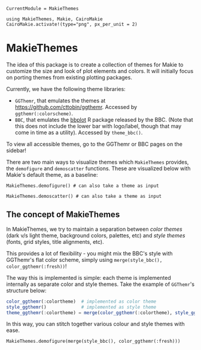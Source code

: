 ```@meta
CurrentModule = MakieThemes
```

```@setup env
using MakieThemes, Makie, CairoMakie
CairoMakie.activate!(type="png", px_per_unit = 2)
```

# MakieThemes

The idea of this package is to create a collection of themes for Makie to customize
the size and look of plot elements and colors. It will initially focus on porting
themes from existing plotting packages.

Currently, we have the following theme libraries:

- `GGThemr`, that emulates the themes at https://github.com/cttobin/ggthemr.  Accessed by `ggthemr(:colorscheme)`.
- `BBC`, that emulates the [bbplot](https://github.com/bbc/bbplot) R package released by the BBC.  (Note that this does not include the lower bar with logo/label, though that may come in time as a utility).  Accessed by `theme_bbc()`.

To view all accessible themes, go to the GGThemr or BBC pages on the sidebar!

There are two main ways to visualize themes which `MakieThemes` provides, the `demofigure` and `demoscatter` functions.
These are visualized below with Makie's default theme, as a baseline:

```@example env
MakieThemes.demofigure() # can also take a theme as input
```

```@example env
MakieThemes.demoscatter() # can also take a theme as input
```

## The concept of MakieThemes

In MakieThemes, we try to maintain a separation between _color themes_ (dark v/s light theme, background colors, palettes, etc) and _style themes_ (fonts, grid styles, title alignments, etc). 

This provides a lot of flexibility - you might mix the BBC's style with GGThemr's flat color scheme, simply using `merge(style_bbc(), color_ggthemr(:fresh))`!

The way this is implemented is simple: each theme is implemented internally as separate color and style themes.  Take the example of `GGThemr`'s structure below:

```julia
color_ggthemr(:colortheme)  # implemented as color theme
style_ggthemr()             # implemented as style theme
theme_ggthemr(:colortheme) = merge(color_ggthemr(:colortheme), style_ggthemr())
```

In this way, you can stitch together various colour and style themes with ease.  

```@example env
MakieThemes.demofigure(merge(style_bbc(), color_ggthemr(:fresh)))
```
